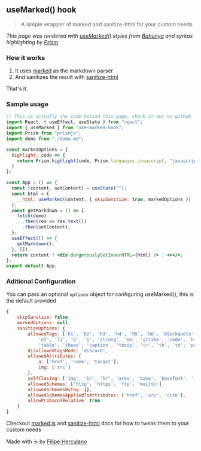 ## useMarked() hook

> A simple wrapper of marked and sanitize-html for your custom needs

_This page was rendered with [useMarked()](https://github.com/this-fifo/use-marked-hook) styles from [Bahunya](https://github.com/Kimeiga/bahunya) and syntax highlighting by [Prism](https://prismjs.com/)_

### How it works

1. It uses [marked](https://github.com/markedjs/marked/) as the markdown parser
2. And sanitizes the result with [sanitize-html](https://github.com/apostrophecms/sanitize-html)

That's it.

### Sample usage

```jsx
// This is actually the code behind this page, check it out on github
import React, { useEffect, useState } from "react";
import { useMarked } from "use-marked-hook";
import Prism from "prismjs";
import demo from "./demo.md";

const markedOptions = {
  highlight: code => {
    return Prism.highlight(code, Prism.languages.javascript, "javascript");
  }
};

const App = () => {
  const [content, setContent] = useState("");
  const html = {
    __html: useMarked(content, { skipSanitize: true, markedOptions })
  };
  const getMarkdown = () => {
    fetch(demo)
      .then(res => res.text())
      .then(setContent);
  };
  useEffect(() => {
    getMarkdown();
  }, []);
  return content ? <div dangerouslySetInnerHTML={html} /> : <></>;
};
export default App;
```

### Aditional Configuration

You can pass an optional `options` object for configuring useMarked(), this is the default provided

```javascript
{
    skipSanitize: false,
    markedOptions: null,
    sanitizeOptions: {
        allowedTags: ['h1', 'h2', 'h3', 'h4', 'h5', 'h6', 'blockquote', 'p', 'a', 'ul', 'ol',
            'nl', 'li', 'b', 'i', 'strong', 'em', 'strike', 'code', 'hr', 'br', 'div',
            'table', 'thead', 'caption', 'tbody', 'tr', 'th', 'td', 'pre', 'iframe'],
        disallowedTagsMode: 'discard',
        allowedAttributes: {
            a: ['href', 'name', 'target'],
            img: ['src']
        },
        selfClosing: ['img', 'br', 'hr', 'area', 'base', 'basefont', 'input', 'link', 'meta'],
        allowedSchemes: ['http', 'https', 'ftp', 'mailto'],
        allowedSchemesByTag: {},
        allowedSchemesAppliedToAttributes: ['href', 'src', 'cite'],
        allowProtocolRelative: true
    }
}
```

Checkout [marked.js](https://marked.js.org/#/README.md) and [sanitize-html](https://github.com/apostrophecms/sanitize-html) docs for how to tweak them to your custom needs

Made with ☕ by [Filipe Herculano](https://github.com/this-fifo)
